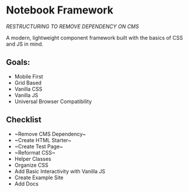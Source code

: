 # Notebook Framework
_RESTRUCTURING TO REMOVE DEPENDENCY ON CMS_

A modern, lightweight component framework built with the basics of CSS and JS in mind.

## Goals:
- Mobile First
- Grid Based
- Vanilla CSS
- Vanilla JS
- Universal Browser Compatibility

## Checklist
- ~Remove CMS Dependency~
- ~Create HTML Starter~
- ~Create Test Page~
- ~Reformat CSS~ 
- Helper Classes
- Organize CSS
- Add Basic Interactivity with Vanilla JS
- Create Example Site
- Add Docs
